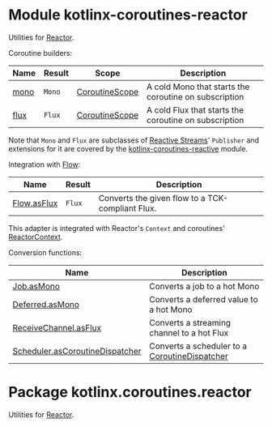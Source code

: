 # Module kotlinx-coroutines-reactor

Utilities for [Reactor](https://projectreactor.io).

Coroutine builders:

| **Name**        | **Result**  | **Scope**        | **Description**
| --------------- | ------------| ---------------- | ---------------
| [mono]          | `Mono`      | [CoroutineScope] | A cold Mono that starts the coroutine on subscription
| [flux]          | `Flux`      | [CoroutineScope] | A cold Flux that starts the coroutine on subscription

Note that `Mono` and `Flux` are subclasses of [Reactive Streams](https://www.reactive-streams.org)'
`Publisher` and extensions for it are covered by the
[kotlinx-coroutines-reactive](../kotlinx-coroutines-reactive) module.

Integration with [Flow]:

| **Name**        | **Result**     | **Description**
| --------------- | -------------- | ---------------
| [Flow.asFlux]   | `Flux`         | Converts the given flow to a TCK-compliant Flux.

This adapter is integrated with Reactor's `Context` and coroutines' [ReactorContext].

Conversion functions:

| **Name** | **Description**
| -------- | ---------------
| [Job.asMono][kotlinx.coroutines.Job.asMono] | Converts a job to a hot Mono
| [Deferred.asMono][kotlinx.coroutines.Deferred.asMono] | Converts a deferred value to a hot Mono
| [ReceiveChannel.asFlux][kotlinx.coroutines.channels.ReceiveChannel.asFlux] | Converts a streaming channel to a hot Flux
| [Scheduler.asCoroutineDispatcher][reactor.core.scheduler.Scheduler.asCoroutineDispatcher] | Converts a scheduler to a [CoroutineDispatcher]

<!--- MODULE kotlinx-coroutines-core -->
<!--- INDEX kotlinx.coroutines -->
[CoroutineScope]: https://kotlin.github.io/kotlinx.coroutines/kotlinx-coroutines-core/kotlinx.coroutines/-coroutine-scope/index.html
[CoroutineDispatcher]: https://kotlin.github.io/kotlinx.coroutines/kotlinx-coroutines-core/kotlinx.coroutines/-coroutine-dispatcher/index.html
<!--- INDEX kotlinx.coroutines.channels -->
<!--- INDEX kotlinx.coroutines.flow -->
[Flow]: https://kotlin.github.io/kotlinx.coroutines/kotlinx-coroutines-core/kotlinx.coroutines.flow/-flow/index.html
<!--- MODULE kotlinx-coroutines-reactor -->
<!--- INDEX kotlinx.coroutines.reactor -->
[mono]: https://kotlin.github.io/kotlinx.coroutines/kotlinx-coroutines-reactor/kotlinx.coroutines.reactor/mono.html
[flux]: https://kotlin.github.io/kotlinx.coroutines/kotlinx-coroutines-reactor/kotlinx.coroutines.reactor/flux.html
[Flow.asFlux]: https://kotlin.github.io/kotlinx.coroutines/kotlinx-coroutines-reactor/kotlinx.coroutines.reactor/kotlinx.coroutines.flow.-flow/as-flux.html
[ReactorContext]: https://kotlin.github.io/kotlinx.coroutines/kotlinx-coroutines-reactor/kotlinx.coroutines.reactor/-reactor-context/index.html
[kotlinx.coroutines.Job.asMono]: https://kotlin.github.io/kotlinx.coroutines/kotlinx-coroutines-reactor/kotlinx.coroutines.reactor/kotlinx.coroutines.-job/as-mono.html
[kotlinx.coroutines.Deferred.asMono]: https://kotlin.github.io/kotlinx.coroutines/kotlinx-coroutines-reactor/kotlinx.coroutines.reactor/kotlinx.coroutines.-deferred/as-mono.html
[kotlinx.coroutines.channels.ReceiveChannel.asFlux]: https://kotlin.github.io/kotlinx.coroutines/kotlinx-coroutines-reactor/kotlinx.coroutines.reactor/kotlinx.coroutines.channels.-receive-channel/as-flux.html
[reactor.core.scheduler.Scheduler.asCoroutineDispatcher]: https://kotlin.github.io/kotlinx.coroutines/kotlinx-coroutines-reactor/kotlinx.coroutines.reactor/reactor.core.scheduler.-scheduler/as-coroutine-dispatcher.html
<!--- END -->

# Package kotlinx.coroutines.reactor

Utilities for [Reactor](https://projectreactor.io).
